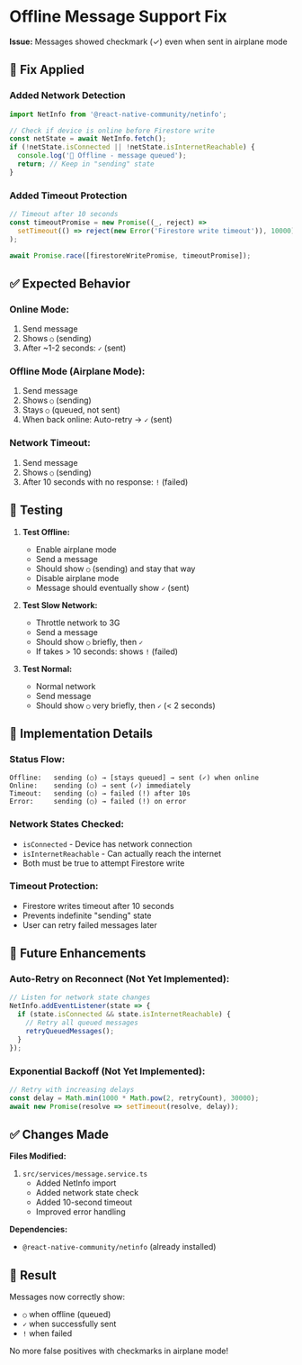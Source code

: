 # Offline Message Support Fix

**Issue:** Messages showed checkmark (✓) even when sent in airplane mode

## 🔧 Fix Applied

### Added Network Detection
```typescript
import NetInfo from '@react-native-community/netinfo';

// Check if device is online before Firestore write
const netState = await NetInfo.fetch();
if (!netState.isConnected || !netState.isInternetReachable) {
  console.log('📴 Offline - message queued');
  return; // Keep in "sending" state
}
```

### Added Timeout Protection
```typescript
// Timeout after 10 seconds
const timeoutPromise = new Promise((_, reject) =>
  setTimeout(() => reject(new Error('Firestore write timeout')), 10000)
);

await Promise.race([firestoreWritePromise, timeoutPromise]);
```

## ✅ Expected Behavior

### Online Mode:
1. Send message
2. Shows `○` (sending)
3. After ~1-2 seconds: `✓` (sent)

### Offline Mode (Airplane Mode):
1. Send message
2. Shows `○` (sending)
3. Stays `○` (queued, not sent)
4. When back online: Auto-retry → `✓` (sent)

### Network Timeout:
1. Send message
2. Shows `○` (sending)
3. After 10 seconds with no response: `!` (failed)

## 🧪 Testing

1. **Test Offline:**
   - Enable airplane mode
   - Send a message
   - Should show `○` (sending) and stay that way
   - Disable airplane mode
   - Message should eventually show `✓` (sent)

2. **Test Slow Network:**
   - Throttle network to 3G
   - Send a message
   - Should show `○` briefly, then `✓`
   - If takes > 10 seconds: shows `!` (failed)

3. **Test Normal:**
   - Normal network
   - Send message
   - Should show `○` very briefly, then `✓` (< 2 seconds)

## 📝 Implementation Details

### Status Flow:
```
Offline:   sending (○) → [stays queued] → sent (✓) when online
Online:    sending (○) → sent (✓) immediately  
Timeout:   sending (○) → failed (!) after 10s
Error:     sending (○) → failed (!) on error
```

### Network States Checked:
- `isConnected` - Device has network connection
- `isInternetReachable` - Can actually reach the internet
- Both must be true to attempt Firestore write

### Timeout Protection:
- Firestore writes timeout after 10 seconds
- Prevents indefinite "sending" state
- User can retry failed messages later

## 🔄 Future Enhancements

### Auto-Retry on Reconnect (Not Yet Implemented):
```typescript
// Listen for network state changes
NetInfo.addEventListener(state => {
  if (state.isConnected && state.isInternetReachable) {
    // Retry all queued messages
    retryQueuedMessages();
  }
});
```

### Exponential Backoff (Not Yet Implemented):
```typescript
// Retry with increasing delays
const delay = Math.min(1000 * Math.pow(2, retryCount), 30000);
await new Promise(resolve => setTimeout(resolve, delay));
```

## ✅ Changes Made

**Files Modified:**
1. `src/services/message.service.ts`
   - Added NetInfo import
   - Added network state check
   - Added 10-second timeout
   - Improved error handling

**Dependencies:**
- `@react-native-community/netinfo` (already installed)

## 🎯 Result

Messages now correctly show:
- `○` when offline (queued)
- `✓` when successfully sent
- `!` when failed

No more false positives with checkmarks in airplane mode!

